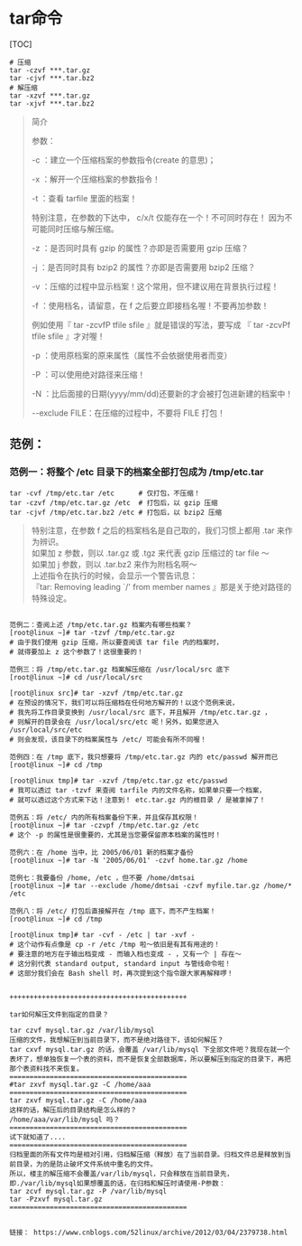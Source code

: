 # tar命令
[TOC]
```
# 压缩
tar -czvf ***.tar.gz
tar -cjvf ***.tar.bz2
# 解压缩
tar -xzvf ***.tar.gz
tar -xjvf ***.tar.bz2
```
> 简介
>
> 参数：
>
> -c  ：建立一个压缩档案的参数指令(create 的意思)；
>
> -x  ：解开一个压缩档案的参数指令！
>
> -t  ：查看 tarfile 里面的档案！
>
>特别注意，在参数的下达中， c/x/t 仅能存在一个！不可同时存在！
因为不可能同时压缩与解压缩。
>
>-z  ：是否同时具有 gzip 的属性？亦即是否需要用 gzip 压缩？
>
>-j  ：是否同时具有 bzip2 的属性？亦即是否需要用 bzip2 压缩？
>
>-v  ：压缩的过程中显示档案！这个常用，但不建议用在背景执行过程！
>
>-f  ：使用档名，请留意，在 f 之后要立即接档名喔！不要再加参数！
>
>例如使用『 tar -zcvfP tfile sfile 』就是错误的写法，要写成
『 tar -zcvPf tfile sfile 』才对喔！
>
>-p  ：使用原档案的原来属性（属性不会依据使用者而变）
>
>-P  ：可以使用绝对路径来压缩！
>
>-N  ：比后面接的日期(yyyy/mm/dd)还要新的才会被打包进新建的档案中！
>
>--exclude FILE：在压缩的过程中，不要将 FILE 打包！

## 范例：
### 范例一：将整个 /etc 目录下的档案全部打包成为 /tmp/etc.tar
```
tar -cvf /tmp/etc.tar /etc      # 仅打包，不压缩！
tar -czvf /tmp/etc.tar.gz /etc  # 打包后，以 gzip 压缩
tar -cjvf /tmp/etc.tar.bz2 /etc # 打包后，以 bzip2 压缩
```
> 特别注意，在参数 f 之后的档案档名是自己取的，我们习惯上都用 .tar 来作为辨识。  
> 如果加 z 参数，则以 .tar.gz 或 .tgz 来代表 gzip 压缩过的 tar file ～  
> 如果加 j 参数，则以 .tar.bz2 来作为附档名啊～  
> 上述指令在执行的时候，会显示一个警告讯息：  
> 『tar: Removing leading `/' from member names 』那是关于绝对路径的特殊设定。  
 
```

范例二：查阅上述 /tmp/etc.tar.gz 档案内有哪些档案？
[root@linux ~]# tar -tzvf /tmp/etc.tar.gz
# 由于我们使用 gzip 压缩，所以要查阅该 tar file 内的档案时，
# 就得要加上 z 这个参数了！这很重要的！
 
范例三：将 /tmp/etc.tar.gz 档案解压缩在 /usr/local/src 底下
[root@linux ~]# cd /usr/local/src

[root@linux src]# tar -xzvf /tmp/etc.tar.gz
# 在预设的情况下，我们可以将压缩档在任何地方解开的！以这个范例来说，
# 我先将工作目录变换到 /usr/local/src 底下，并且解开 /tmp/etc.tar.gz ，
# 则解开的目录会在 /usr/local/src/etc 呢！另外，如果您进入 /usr/local/src/etc
# 则会发现，该目录下的档案属性与 /etc/ 可能会有所不同喔！
 
范例四：在 /tmp 底下，我只想要将 /tmp/etc.tar.gz 内的 etc/passwd 解开而已
[root@linux ~]# cd /tmp

[root@linux tmp]# tar -xzvf /tmp/etc.tar.gz etc/passwd
# 我可以透过 tar -tzvf 来查阅 tarfile 内的文件名称，如果单只要一个档案，
# 就可以透过这个方式来下达！注意到！ etc.tar.gz 内的根目录 / 是被拿掉了！
 
范例五：将 /etc/ 内的所有档案备份下来，并且保存其权限！
[root@linux ~]# tar -czvpf /tmp/etc.tar.gz /etc
# 这个 -p 的属性是很重要的，尤其是当您要保留原本档案的属性时！
 
范例六：在 /home 当中，比 2005/06/01 新的档案才备份
[root@linux ~]# tar -N '2005/06/01' -czvf home.tar.gz /home
 
范例七：我要备份 /home, /etc ，但不要 /home/dmtsai
[root@linux ~]# tar --exclude /home/dmtsai -czvf myfile.tar.gz /home/* /etc
 
范例八：将 /etc/ 打包后直接解开在 /tmp 底下，而不产生档案！
[root@linux ~]# cd /tmp

[root@linux tmp]# tar -cvf - /etc | tar -xvf -
# 这个动作有点像是 cp -r /etc /tmp 啦～依旧是有其有用途的！
# 要注意的地方在于输出档变成 - 而输入档也变成 - ，又有一个 | 存在～
# 这分别代表 standard output, standard input 与管线命令啦！
# 这部分我们会在 Bash shell 时，再次提到这个指令跟大家再解释啰！
 
 
++++++++++++++++++++++++++++++++++++++++++++
 
tar如何解压文件到指定的目录？
 
tar czvf mysql.tar.gz /var/lib/mysql
压缩的文件，我想解压到当前目录下，而不是绝对路径下，该如何解压？
tar cxvf mysql.tar.gz 的话，会覆盖 /var/lib/mysql 下全部文件吧？我现在就一个表坏了，想单独恢复一个表的资料，而不是恢复全部数据库，所以要解压到指定的目录下，再把那个表资料找不来恢复。
============================================
#tar zxvf mysql.tar.gz -C /home/aaa
============================================
tar zxvf mysql.tar.gz -C /home/aaa
这样的话，解压后的目录结构是怎么样的？
/home/aaa/var/lib/mysql 吗？
============================================ 
试下就知道了....
============================================
归档里面的所有文件均是相对引用，归档解压缩（释放）在了当前目录。归档文件总是释放到当前目录，为的是防止破坏文件系统中重名的文件。
所以，楼主的解压缩不会覆盖/var/lib/mysql，只会释放在当前目录先，即./var/lib/mysql如果想覆盖的话，在归档和解压时请使用-P参数：
tar zcvf mysql.tar.gz -P /var/lib/mysql
tar -Pzxvf mysql.tar.gz
============================================


链接： https://www.cnblogs.com/52linux/archive/2012/03/04/2379738.html
```
```
```
```
```
```
```